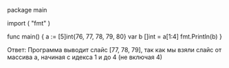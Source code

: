 package main

import (
    "fmt"
)

func main() {
    a := [5]int{76, 77, 78, 79, 80}
    var b []int = a[1:4]
    fmt.Println(b)
}

Ответ:  Программа выводит слайс [77, 78, 79], так как мы взяли слайс от массива а, начиная с идекса 1 и до 4 (не включая 4) 